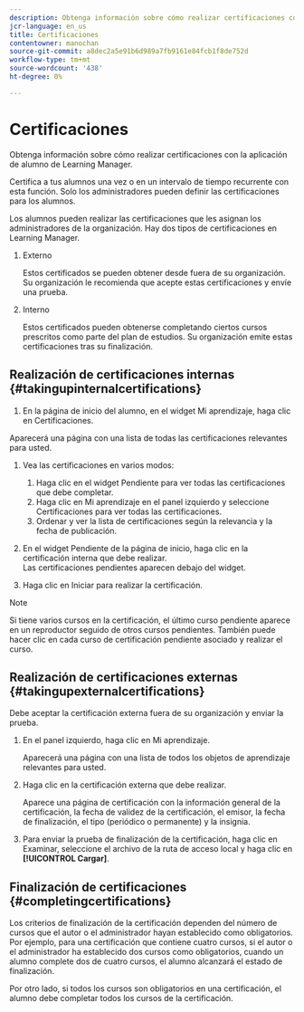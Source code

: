 ```yaml
---
description: Obtenga información sobre cómo realizar certificaciones con la aplicación de alumno de Learning Manager.
jcr-language: en_us
title: Certificaciones
contentowner: manochan
source-git-commit: a8dec2a5e91b6d989a7fb9161e84fcb1f8de752d
workflow-type: tm+mt
source-wordcount: '438'
ht-degree: 0%

---
```




# Certificaciones

Obtenga información sobre cómo realizar certificaciones con la aplicación de alumno de Learning Manager.

Certifica a tus alumnos una vez o en un intervalo de tiempo recurrente con esta función. Solo los administradores pueden definir las certificaciones para los alumnos.

Los alumnos pueden realizar las certificaciones que les asignan los administradores de la organización. Hay dos tipos de certificaciones en Learning Manager.

1. Externo

   Estos certificados se pueden obtener desde fuera de su organización. Su organización le recomienda que acepte estas certificaciones y envíe una prueba.

1. Interno

   Estos certificados pueden obtenerse completando ciertos cursos prescritos como parte del plan de estudios. Su organización emite estas certificaciones tras su finalización.

## Realización de certificaciones internas {#takingupinternalcertifications}

1. En la página de inicio del alumno, en el widget Mi aprendizaje, haga clic en Certificaciones.

Aparecerá una página con una lista de todas las certificaciones relevantes para usted.

1. Vea las certificaciones en varios modos:

   1. Haga clic en el widget Pendiente para ver todas las certificaciones que debe completar.
   1. Haga clic en Mi aprendizaje en el panel izquierdo y seleccione Certificaciones para ver todas las certificaciones.
   1. Ordenar y ver la lista de certificaciones según la relevancia y la fecha de publicación.

1. En el widget Pendiente de la página de inicio, haga clic en la certificación interna que debe realizar.\
   Las certificaciones pendientes aparecen debajo del widget.

1. Haga clic en Iniciar para realizar la certificación.

>[!NOTE]
>
>Si tiene varios cursos en la certificación, el último curso pendiente aparece en un reproductor seguido de otros cursos pendientes. También puede hacer clic en cada curso de certificación pendiente asociado y realizar el curso.

## Realización de certificaciones externas {#takingupexternalcertifications}

Debe aceptar la certificación externa fuera de su organización y enviar la prueba.

1. En el panel izquierdo, haga clic en Mi aprendizaje.

   Aparecerá una página con una lista de todos los objetos de aprendizaje relevantes para usted.

1. Haga clic en la certificación externa que debe realizar.

   Aparece una página de certificación con la información general de la certificación, la fecha de validez de la certificación, el emisor, la fecha de finalización, el tipo (periódico o permanente) y la insignia.

1. Para enviar la prueba de finalización de la certificación, haga clic en Examinar, seleccione el archivo de la ruta de acceso local y haga clic en **[!UICONTROL Cargar]**.

## Finalización de certificaciones {#completingcertifications}

Los criterios de finalización de la certificación dependen del número de cursos que el autor o el administrador hayan establecido como obligatorios. Por ejemplo, para una certificación que contiene cuatro cursos, si el autor o el administrador ha establecido dos cursos como obligatorios, cuando un alumno complete dos de cuatro cursos, el alumno alcanzará el estado de finalización.

Por otro lado, si todos los cursos son obligatorios en una certificación, el alumno debe completar todos los cursos de la certificación.
